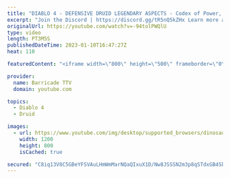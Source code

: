 ```yaml
---
title: "DIABLO 4 - DEFENSIVE DRUID LEGENDARY ASPECTS - Codex of Power, Diablo IV"
excerpt: "Join the Discord | https://discord.gg/tR5nQ5kZHx Learn more about the specific Defensive Legendary Aspects you can apply to ..."
originalUrl: https://youtube.com/watch?v=-94tolPWQlU
type: video
length: PT3M5S
publishedDateTime: 2023-01-10T16:47:27Z
heat: 110

featuredContent: "<iframe width=\"800\" height=\"500\" frameborder=\"0\" src=\"https://www.youtube.com/embed/-94tolPWQlU\" allow=\"accelerometer; autoplay; encrypted-media; gyroscope; picture-in-picture\" allowfullscreen></iframe>"

provider:
  name: Barricade TTV
  domain: youtube.com

topics:
  - Diablo 4
  - Druid

images:
  - url: https://www.youtube.com/img/desktop/supported_browsers/dinosaur.png
    width: 1200
    height: 800
    isCached: true

secured: "C8iq13V8C5GBeYFSVAuLHmWmMarNQaQIxuX1D/Nw8JSSSN2m3p8qSTdxGB4SbMmaPw292Oz/0Cg1rgk1HsAV561FaWpwpG1gD3rBA7uq+ZhZPW65jp43LXDeSu/ZGHF9TQ606s9O1JMDCs/eSQ8ILAi21BSKnYbYaT0pf9uD59ELYnSpCikTu8fMa7U7W5b1OMM/cjSMNqoH0Zb/Hm/PoXvMNTNzOKwBTmbcHsMN7TsNfetyipEsDCGzV6cHj0XDlFbg83NOeD05bReDhwz8KI3WPy3ec43D7PHw4MjstwtaqfqTeiBXJE1V8ps/YfcotYG4XJok8WaegDeX9Jd/IrOlLG1aB2RCdUQ3wYLDFtjGS9npA5cxRHPwe7OqmrohlzuwK2afFIVB/PtFB5Dz2j7XLipCZUv2TdpFasJhhYo=;HNg3uo9kNPDZP9ezfo0lIg=="
---
```


